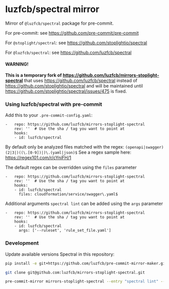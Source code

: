 luzfcb/spectral mirror
===========================

Mirror of `@luzfcb/spectral` package for pre-commit.

For pre-commit: see https://github.com/pre-commit/pre-commit

For `@stoplight/spectral`: see https://github.com/stoplightio/spectral

For `@luzfcb/spectral`: see https://github.com/luzfcb/spectral

#### WARNING!

**This is a temporary fork of https://github.com/luzfcb/mirrors-stoplight-spectral** that uses https://github.com/luzfcb/spectral instead of https://github.com/stoplightio/spectral and will be maintained until https://github.com/stoplightio/spectral/issues/475 is fixed.





### Using luzfcb/spectral with pre-commit

Add this to your `.pre-commit-config.yaml`:

    -   repo: https://github.com/luzfcb/mirrors-stoplight-spectral
        rev: ''  # Use the sha / tag you want to point at
        hooks:
        - id: luzfcb/spectral


By default only be analyzed files matched with the regex: `(openapi|swagger)(2|3|)((\.[0-9])|)\.(yaml|json)$`
See a regex sample here: https://regex101.com/r/cYniFH/1 

The default regex can be overridden using the `files` parameter

    -   repo: https://github.com/luzfcb/mirrors-stoplight-spectral
        rev: ''  # Use the sha / tag you want to point at
        hooks:
        - id: luzfcb/spectral
          files: cloudformation/service/swagger\.yaml$

Additional arguments `spectral lint` can be added using the `args` parameter


    -   repo: https://github.com/luzfcb/mirrors-stoplight-spectral
        rev: ''  # Use the sha / tag you want to point at
        hooks:
        - id: luzfcb/spectral
          args: ['--ruleset', 'rule_set_file.yaml']



### Development


Update available versions Spectral in this repository:


```bash
pip install -e git+https://github.com/luzfcb/pre-commit-mirror-maker.git@add-name-argument#egg=pre_commit_mirror_maker

git clone git@github.com:luzfcb/mirrors-stoplight-spectral.git

pre-commit-mirror mirrors-stoplight-spectral --entry "spectral lint" --language node --package-name @stoplight/spectral  --files-regex "(openapi|swagger)(2|3|)((\.[0-9])|)\.(yaml|json)$" --require-serial --name stoplight/spectral
```
